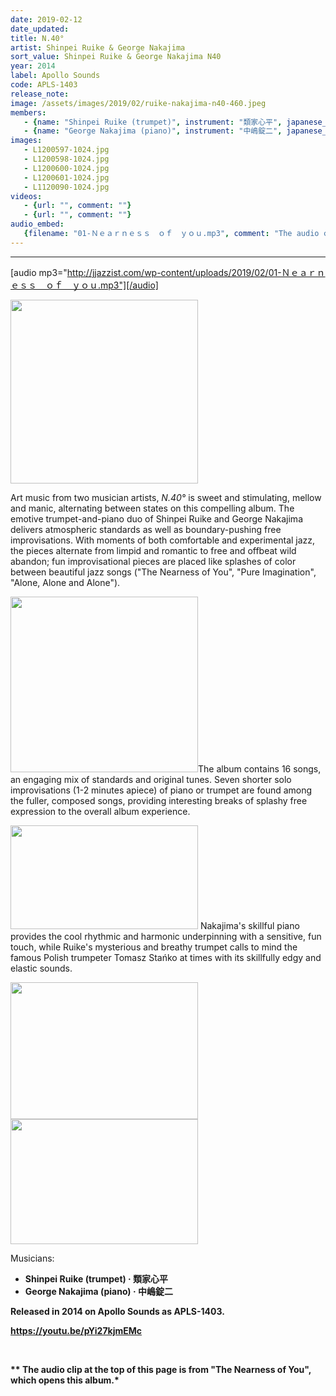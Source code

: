 ```yaml
---
date: 2019-02-12
date_updated: 
title: N.40°
artist: Shinpei Ruike & George Nakajima
sort_value: Shinpei Ruike & George Nakajima N40
year: 2014
label: Apollo Sounds
code: APLS-1403
release_note: 
image: /assets/images/2019/02/ruike-nakajima-n40-460.jpeg
members:
   - {name: "Shinpei Ruike (trumpet)", instrument: "類家心平", japanese_name: , url: ""}
   - {name: "George Nakajima (piano)", instrument: "中嶋錠二", japanese_name: , url: ""}
images: 
   - L1200597-1024.jpg
   - L1200598-1024.jpg
   - L1200600-1024.jpg
   - L1200601-1024.jpg
   - L1120090-1024.jpg
videos: 
   - {url: "", comment: ""}
   - {url: "", comment: ""}
audio_embed:
   {filename: "01-Ｎｅａｒｎｅｓｓ　ｏｆ　ｙｏｕ.mp3", comment: "The audio clip at the top of this page is from \"The Nearness of You\", which opens this album:"}
---
```

---
[audio mp3="http://jjazzist.com/wp-content/uploads/2019/02/01-Ｎｅａｒｎｅｓｓ　ｏｆ　ｙｏｕ.mp3"][/audio]

<a href="http://www.jjazzist.com/wp-content/uploads/2019/01/L1200597.jpg"><img class="size-medium wp-image-3711 alignright" src="http://www.jjazzist.com/wp-content/uploads/2019/01/L1200597-300x294.jpg" alt="" width="300" height="294" /></a>

Art music from two musician artists, *N.40°* is sweet and stimulating, mellow and manic, alternating between states on this compelling album. The emotive trumpet-and-piano duo of Shinpei Ruike and George Nakajima delivers atmospheric standards as well as boundary-pushing free improvisations. With moments of both comfortable and experimental jazz, the pieces alternate from limpid and romantic to free and offbeat wild abandon; fun improvisational pieces are placed like splashes of color between beautiful jazz songs ("The Nearness of You", "Pure Imagination", "Alone, Alone and Alone").

<a href="http://www.jjazzist.com/wp-content/uploads/2019/01/L1200598.jpg"><img class="size-medium wp-image-3712 alignright" src="http://www.jjazzist.com/wp-content/uploads/2019/01/L1200598-300x281.jpg" alt="" width="300" height="281" /></a>The album contains 16 songs, an engaging mix of standards and original tunes. Seven shorter solo improvisations (1-2 minutes apiece) of piano or trumpet are found among the fuller, composed songs, providing interesting breaks of splashy free expression to the overall album experience.

<a href="http://www.jjazzist.com/wp-content/uploads/2019/01/L1200600.jpg"><img class="size-medium wp-image-3713 alignright" src="http://www.jjazzist.com/wp-content/uploads/2019/01/L1200600-300x166.jpg" alt="" width="300" height="166" /></a> Nakajima's skillful piano provides the cool rhythmic and harmonic underpinning with a sensitive, fun touch, while Ruike's mysterious and breathy trumpet calls to mind the famous Polish trumpeter <span class="module__title__link">Tomasz Stańko</span> at times with its skillfully edgy and elastic sounds.

<a href="http://www.jjazzist.com/wp-content/uploads/2019/01/L1200601.jpg"><img class="alignnone size-medium wp-image-3714" src="http://www.jjazzist.com/wp-content/uploads/2019/01/L1200601-300x219.jpg" alt="" width="300" height="219" /></a> <a href="http://www.jjazzist.com/wp-content/uploads/2018/08/L1120090.jpg"><img class="alignnone size-medium wp-image-3699" src="http://www.jjazzist.com/wp-content/uploads/2018/08/L1120090-300x200.jpg" alt="" width="300" height="200" /></a>

Musicians:
<ul>
 	<li><strong>Shinpei Ruike (trumpet) · 類家心平</li>
 	<li><strong>George Nakajima (piano) · 中嶋錠二</li>
</ul>
Released in 2014 on Apollo Sounds as APLS-1403.

https://youtu.be/pYi27kjmEMc

&nbsp;

** The audio clip at the top of this page is from "The Nearness of You", which opens this album.*


